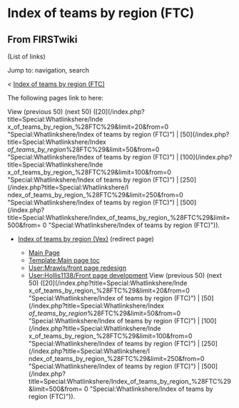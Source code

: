 # Index of teams by region (FTC)

## From FIRSTwiki

(List of links)

Jump to: navigation, search

< [Index of teams by region (FTC)](/index.php?title=Index_of_teams_by_region_%28FTC%29&redirect=no "Index
of teams by region \(FTC\)")

The following pages link to here:

View (previous 50) (next 50) ([20](/index.php?title=Special:Whatlinkshere/Inde
x_of_teams_by_region_%28FTC%29&limit=20&from=0 "Special:Whatlinkshere/Index of
teams by region \(FTC\)") | [50](/index.php?title=Special:Whatlinkshere/Index
_of_teams_by_region_%28FTC%29&limit=50&from=0 "Special:Whatlinkshere/Index of
teams by region \(FTC\)") | [100](/index.php?title=Special:Whatlinkshere/Inde
x_of_teams_by_region_%28FTC%29&limit=100&from=0 "Special:Whatlinkshere/Index
of teams by region \(FTC\)") | [250](/index.php?title=Special:Whatlinkshere/I
ndex_of_teams_by_region_%28FTC%29&limit=250&from=0 "Special:Whatlinkshere/Index of teams by region \(FTC\)") | [500](/index.php?
title=Special:Whatlinkshere/Index_of_teams_by_region_%28FTC%29&limit=500&from=
0 "Special:Whatlinkshere/Index of teams by region \(FTC\)")).

- [Index of teams by region (Vex)](/index.php?title=Index_of_teams_by_region_%28Vex%29&redirect=no "Index of teams by region \(Vex\)") (redirect page) 

  - [Main Page](Main_Page "Main Page")
  - [Template:Main page toc](Template:Main_page_toc "Template:Main page toc")
  - [User:Mrawls/front page redesign](User:Mrawls/front_page_redesign "User:Mrawls/front page redesign")
  - [User:Hollis1138/Front page development](User:Hollis1138/Front_page_development "User:Hollis1138/Front page development") View (previous 50) (next 50) ([20](/index.php?title=Special:Whatlinkshere/Inde
    x_of_teams_by_region_%28FTC%29&limit=20&from=0 "Special:Whatlinkshere/Index of
    teams by region \(FTC\)") | [50](/index.php?title=Special:Whatlinkshere/Index
    _of_teams_by_region_%28FTC%29&limit=50&from=0 "Special:Whatlinkshere/Index of
    teams by region \(FTC\)") | [100](/index.php?title=Special:Whatlinkshere/Inde
    x_of_teams_by_region_%28FTC%29&limit=100&from=0 "Special:Whatlinkshere/Index
    of teams by region \(FTC\)") | [250](/index.php?title=Special:Whatlinkshere/I
    ndex_of_teams_by_region_%28FTC%29&limit=250&from=0 "Special:Whatlinkshere/Index of teams by region \(FTC\)") | [500](/index.php?
    title=Special:Whatlinkshere/Index_of_teams_by_region_%28FTC%29&limit=500&from=
    0 "Special:Whatlinkshere/Index of teams by region \(FTC\)")).
